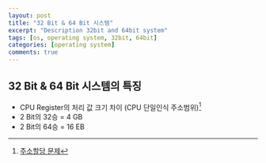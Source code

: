 ```yaml
---
layout: post
title: "32 Bit & 64 Bit 시스템"
excerpt: "Description 32bit and 64bit system"
tags: [os, operating system, 32bit, 64bit]
categories: [operating system]
comments: true
---
```


## 32 Bit & 64 Bit 시스템의 특징

* CPU Register의 처리 값 크기 차이 (CPU 단일인식 주소범위)[^1]
* 2 Bit의 32승 = 4 GB
* 2 Bit의 64승 = 16 EB


[^1]: [주소할당 문제](https://namu.wiki/w/RAM/%EC%A3%BC%EC%86%8C%ED%95%A0%EB%8B%B9%20%EB%AC%B8%EC%A0%9C#s-2.4)
